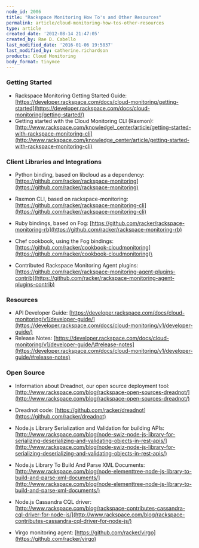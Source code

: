 ```yaml
---
node_id: 2006
title: "Rackspace Monitoring How To's and Other Resources"
permalink: article/cloud-monitoring-how-tos-other-resources
type: article
created_date: '2012-08-14 21:47:05'
created_by: Rae D. Cabello
last_modified_date: '2016-01-06 19:5837'
last_modified_by: catherine.richardson
products: Cloud Monitoring
body_format: tinymce
---
```


### Getting Started

-   Rackspace Monitoring Getting Started Guide:
    [https://developer.rackspace.com/docs/cloud-monitoring/getting-started](https://developer.rackspace.com/docs/cloud-monitoring/getting-started/)
-   Getting started with the Cloud Monitoring CLI
    (Raxmon): [http://www.rackspace.com/knowledge\_center/article/getting-started-with-rackspace-monitoring-cli](http://www.rackspace.com/knowledge_center/article/getting-started-with-rackspace-monitoring-cli)

 

### Client Libraries and Integrations

-   Python binding, based on libcloud as a
    dependency: [https://github.com/racker/rackspace-monitoring](https://github.com/racker/rackspace-monitoring)

-   Raxmon CLI, based on
    rackspace-monitoring: [https://github.com/racker/rackspace-monitoring-cli](https://github.com/racker/rackspace-monitoring-cli)

-   Ruby bindings, based on
    Fog: [https://github.com/racker/rackspace-monitoring-rb](https://github.com/racker/rackspace-monitoring-rb)

-   Chef cookbook, using the Fog
    bindings: [https://github.com/racker/cookbook-cloudmonitoring](https://github.com/racker/cookbook-cloudmonitoring)\
      
-   Contributed Rackspace Monitoring Agent plugins:
    [https://github.com/racker/rackspace-monitoring-agent-plugins-contrib](https://github.com/racker/rackspace-monitoring-agent-plugins-contrib)

 

### Resources

-   API Developer Guide:
    [https://developer.rackspace.com/docs/cloud-monitoring/v1/developer-guide/](https://developer.rackspace.com/docs/cloud-monitoring/v1/developer-guide/)
-   Release Notes:
    [https://developer.rackspace.com/docs/cloud-monitoring/v1/developer-guide/\#release-notes](https://developer.rackspace.com/docs/cloud-monitoring/v1/developer-guide/#release-notes)

 

### Open Source

-   Information about Dreadnot, our open source deployment
    tool: [http://www.rackspace.com/blog/rackspace-open-sources-dreadnot/](http://www.rackspace.com/blog/rackspace-open-sources-dreadnot/)
-   Dreadnot
    code: [https://github.com/racker/dreadnot](https://github.com/racker/dreadnot)

-   Node.js Library Serialization and Validation for building
    APIs: [http://www.rackspace.com/blog/node-swiz-node-js-library-for-serializing-deserializing-and-validating-objects-in-rest-apis/](http://www.rackspace.com/blog/node-swiz-node-js-library-for-serializing-deserializing-and-validating-objects-in-rest-apis/)
-   Node.js Library To Build And Parse XML
    Documents: [http://www.rackspace.com/blog/node-elementtree-node-js-library-to-build-and-parse-xml-documents/](http://www.rackspace.com/blog/node-elementtree-node-js-library-to-build-and-parse-xml-documents/)

-   Node.js Cassandra CQL
    driver: [http://www.rackspace.com/blog/rackspace-contributes-cassandra-cql-driver-for-node-js/](http://www.rackspace.com/blog/rackspace-contributes-cassandra-cql-driver-for-node-js/)
-   Virgo monitoring
    agent: [https://github.com/racker/virgo](https://github.com/racker/virgo)

 

